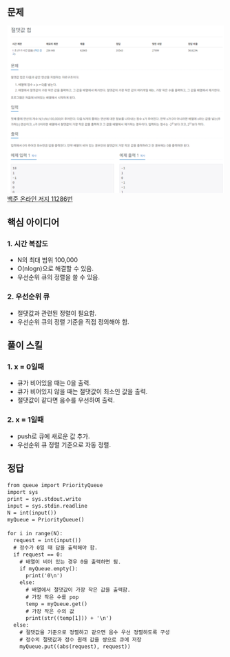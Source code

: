 ## 문제
![Alt text](./img/절댓값힙.png)   
[백준 온라인 저지 11286번](https://www.acmicpc.net/problem/11286)

## 핵심 아이디어
### 1. 시간 복잡도
* N의 최대 범위 100,000
* O(nlogn)으로 해결할 수 있음.
* 우선순위 큐의 정렬을 쓸 수 있음.

### 2. 우선순위 큐
* 절댓값과 관련된 정렬이 필요함.
* 우선순위 큐의 정렬 기준을 직접 정의해야 함.


## 풀이 스킬
### 1. x = 0일때
* 큐가 비어있을 때는 0을 출력.
* 큐가 비어있지 않을 때는 절댓값이 최소인 값을 출력.
* 절댓값이 같다면 음수를 우선하여 출력.

### 2. x = 1일때
* push로 큐에 새로운 값 추가.
* 우선순위 큐 정렬 기준으로 자동 정렬.

## 정답
```
from queue import PriorityQueue
import sys
print = sys.stdout.write
input = sys.stdin.readline
N = int(input())
myQueue = PriorityQueue()

for i in range(N):
  request = int(input())
  # 정수가 0일 때 답을 출력해야 함.
  if request == 0:
    # 배열이 비어 있는 경우 0을 출력하면 됨.
    if myQueue.empty():
      print('0\n')
    else:
      # 배열에서 절댓값이 가장 작은 값을 출력함.
      # 가장 작은 수를 pop
      temp = myQueue.get()
      # 가장 작은 수의 값
      print(str((temp[1])) + '\n')
  else:
    # 절댓값을 기준으로 정렬하고 같으면 음수 우선 정렬하도록 구성
    # 정수의 절댓값과 정수 원래 값을 쌍으로 큐에 저장
    myQueue.put((abs(request), request))
```